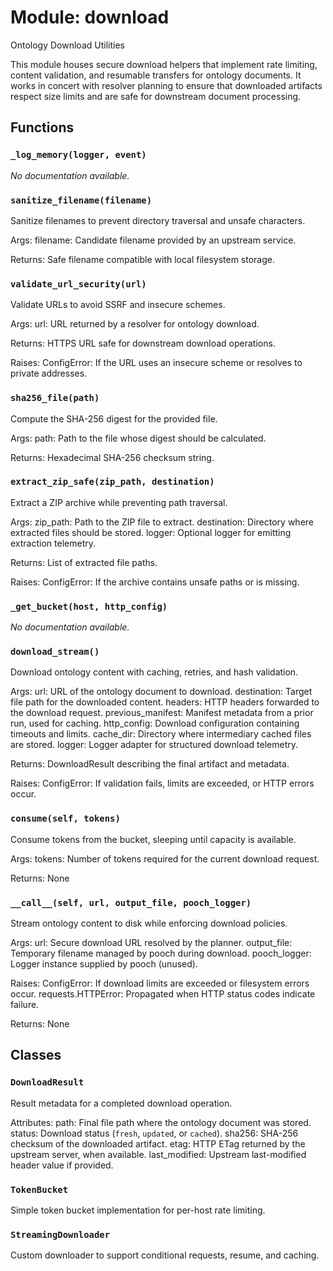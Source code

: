 # Module: download

Ontology Download Utilities

This module houses secure download helpers that implement rate limiting,
content validation, and resumable transfers for ontology documents. It works
in concert with resolver planning to ensure that downloaded artifacts respect
size limits and are safe for downstream document processing.

## Functions

### `_log_memory(logger, event)`

*No documentation available.*

### `sanitize_filename(filename)`

Sanitize filenames to prevent directory traversal and unsafe characters.

Args:
filename: Candidate filename provided by an upstream service.

Returns:
Safe filename compatible with local filesystem storage.

### `validate_url_security(url)`

Validate URLs to avoid SSRF and insecure schemes.

Args:
url: URL returned by a resolver for ontology download.

Returns:
HTTPS URL safe for downstream download operations.

Raises:
ConfigError: If the URL uses an insecure scheme or resolves to private addresses.

### `sha256_file(path)`

Compute the SHA-256 digest for the provided file.

Args:
path: Path to the file whose digest should be calculated.

Returns:
Hexadecimal SHA-256 checksum string.

### `extract_zip_safe(zip_path, destination)`

Extract a ZIP archive while preventing path traversal.

Args:
zip_path: Path to the ZIP file to extract.
destination: Directory where extracted files should be stored.
logger: Optional logger for emitting extraction telemetry.

Returns:
List of extracted file paths.

Raises:
ConfigError: If the archive contains unsafe paths or is missing.

### `_get_bucket(host, http_config)`

*No documentation available.*

### `download_stream()`

Download ontology content with caching, retries, and hash validation.

Args:
url: URL of the ontology document to download.
destination: Target file path for the downloaded content.
headers: HTTP headers forwarded to the download request.
previous_manifest: Manifest metadata from a prior run, used for caching.
http_config: Download configuration containing timeouts and limits.
cache_dir: Directory where intermediary cached files are stored.
logger: Logger adapter for structured download telemetry.

Returns:
DownloadResult describing the final artifact and metadata.

Raises:
ConfigError: If validation fails, limits are exceeded, or HTTP errors occur.

### `consume(self, tokens)`

Consume tokens from the bucket, sleeping until capacity is available.

Args:
tokens: Number of tokens required for the current download request.

Returns:
None

### `__call__(self, url, output_file, pooch_logger)`

Stream ontology content to disk while enforcing download policies.

Args:
url: Secure download URL resolved by the planner.
output_file: Temporary filename managed by pooch during download.
pooch_logger: Logger instance supplied by pooch (unused).

Raises:
ConfigError: If download limits are exceeded or filesystem errors occur.
requests.HTTPError: Propagated when HTTP status codes indicate failure.

Returns:
None

## Classes

### `DownloadResult`

Result metadata for a completed download operation.

Attributes:
path: Final file path where the ontology document was stored.
status: Download status (`fresh`, `updated`, or `cached`).
sha256: SHA-256 checksum of the downloaded artifact.
etag: HTTP ETag returned by the upstream server, when available.
last_modified: Upstream last-modified header value if provided.

### `TokenBucket`

Simple token bucket implementation for per-host rate limiting.

### `StreamingDownloader`

Custom downloader to support conditional requests, resume, and caching.
